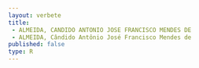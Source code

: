 ```yaml
---
layout: verbete
title:
 - ALMEIDA, CANDIDO ANTONIO JOSE FRANCISCO MENDES DE
 - ALMEIDA, Cândido Antônio José Francisco Mendes de
published: false
type: R
---
```


